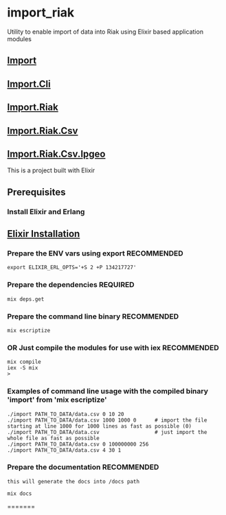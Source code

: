 import_riak
===========

Utility to enable import of data into Riak using Elixir based application modules

## [Import](https://github.com/jbsmith/import_riak/blob/master/lib/import.ex)
## [Import.Cli](https://github.com/jbsmith/import_riak/blob/master/lib/import/import_cli.ex)
## [Import.Riak](https://github.com/jbsmith/import_riak/blob/master/lib/import/import_riak.ex)
## [Import.Riak.Csv](https://github.com/jbsmith/import_riak/blob/master/lib/import/riak/import_riak_csv.ex)
## [Import.Riak.Csv.Ipgeo](https://github.com/jbsmith/import_riak/blob/master/lib/import/riak/csv/import_riak_csv_ipgeoParser.ex)


This is a project built with Elixir

## Prerequisites ##
### Install Elixir and Erlang ###

## [Elixir Installation](http://elixir-lang.org/getting_started/1.html)

### Prepare the ENV vars using export RECOMMENDED ###

	export ELIXIR_ERL_OPTS='+S 2 +P 134217727'

### Prepare the dependencies REQUIRED ###
	
	mix deps.get

### Prepare the command line binary RECOMMENDED ###

	mix escriptize

### OR Just compile the modules for use with iex RECOMMENDED ###

	mix compile
	iex -S mix
	>


### Examples of command line usage with the compiled binary 'import' from 'mix escriptize' ###

	./import PATH_TO_DATA/data.csv 0 10 20
	./import PATH_TO_DATA/data.csv 1000 1000 0		# import the file starting at line 1000 for 1000 lines as fast as possible (0)
	./import PATH_TO_DATA/data.csv                  # just import the whole file as fast as possible
	./import PATH_TO_DATA/data.csv 0 100000000 256
	./import PATH_TO_DATA/data.csv 4 30 1


### Prepare the documentation RECOMMENDED ###
	this will generate the docs into /docs path
	
	mix docs
	

=======


